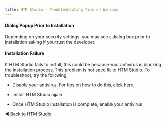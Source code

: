 ```yaml
---
title: HTM Studio - Troubleshooting Tips on Windows
---
```


#### Dialog Popup Prior to Installation

Depending on your security settings, you may see a dialog box prior to
installation asking if you trust the developer.

#### Installation Failure

If HTM Studio fails to install, this could be because your antivirus is
blocking the installation process. This problem is not specific to HTM
Studio. To troubleshoot, try the following:

-   Disable your antivirus. For tips on how to do this, [click
    here](http://www.computerhope.com/issues/ch000864.htm). 

-   Install HTM Studio again

-   Once HTM Studio installation is complete, enable your antivirus

◄ [Back to HTM Studio](/machine-intelligence-technology/htm-studio/)
